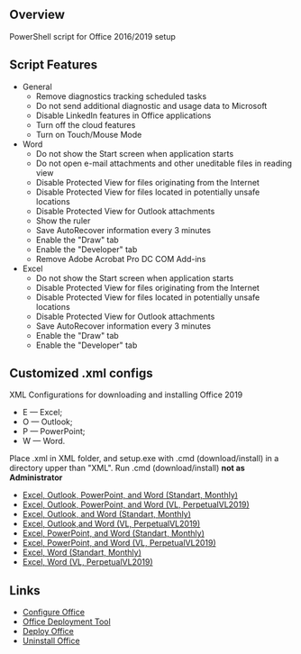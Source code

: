 ## Overview
PowerShell script for Office 2016/2019 setup

## Script Features
- General
  - Remove diagnostics tracking scheduled tasks
  - Do not send additional diagnostic and usage data to Microsoft
  - Disable LinkedIn features in Office applications
  - Turn off the cloud features
  - Turn on Touch/Mouse Mode
- Word
  - Do not show the Start screen when application starts
  - Do not open e-mail attachments and other uneditable files in reading view
  - Disable Protected View for files originating from the Internet
  - Disable Protected View for files located in potentially unsafe locations
  - Disable Protected View for Outlook attachments
  - Show the ruler
  - Save AutoRecover information every 3 minutes
  - Enable the "Draw" tab
  - Enable the "Developer" tab
  - Remove Adobe Acrobat Pro DC COM Add-ins
- Excel
  - Do not show the Start screen when application starts
  - Disable Protected View for files originating from the Internet
  - Disable Protected View for files located in potentially unsafe locations
  - Disable Protected View for Outlook attachments
  - Save AutoRecover information every 3 minutes
  - Enable the "Draw" tab
  - Enable the "Developer" tab

## Customized .xml configs

XML Configurations for downloading and installing Office 2019
 - E — Excel;
 - O — Outlook;
 - P — PowerPoint;
 - W — Word.

Place .xml in XML folder, and setup.exe with .cmd (download/install) in a directory upper than "XML".
Run .cmd (download/install) **not as Administrator**

- [Excel, Outlook, PowerPoint, and Word (Standart, Monthly)](https://github.com/farag2/Office/blob/master/XML/EOPW.xml)
- [Excel, Outlook, PowerPoint, and Word (VL, PerpetualVL2019)](https://github.com/farag2/Office/blob/master/XML/EOPW_VL.xml)
- [Excel, Outlook, and Word (Standart, Monthly)](https://github.com/farag2/Office/blob/master/XML/EOW.xml)
- [Excel, Outlook,and Word (VL, PerpetualVL2019)](https://github.com/farag2/Office/blob/master/XML/EOW_VL.xml)
- [Excel, PowerPoint, and Word (Standart, Monthly)](https://github.com/farag2/Office/blob/master/XML/EPW.xml)
- [Excel, PowerPoint, and Word (VL, PerpetualVL2019)](https://github.com/farag2/Office/blob/master/XML/EPW_VL.xml)
- [Excel, Word (Standart, Monthly)](https://github.com/farag2/Office/blob/master/XML/EW.xml)
- [Excel, Word (VL, PerpetualVL2019)](https://github.com/farag2/Office/blob/master/XML/EW_VL.xml)

## Links
- [Configure Office](https://config.office.com/deploymentsettings)
- [Office Deployment Tool](https://www.microsoft.com/en-us/download/details.aspx?id=49117)
- [Deploy Office](https://docs.microsoft.com/en-us/deployoffice/reference-articles-for-deploying-office-365-proplus)
- [Uninstall Office](https://support.microsoft.com/help/4027149)
